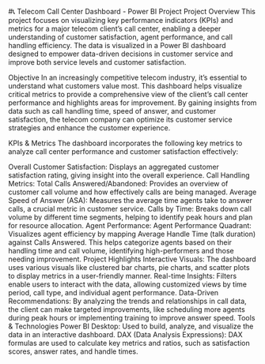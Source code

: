 #📞 Telecom Call Center Dashboard - Power BI Project
Project Overview
This project focuses on visualizing key performance indicators (KPIs) and metrics for a major telecom client’s call center, enabling a deeper understanding of customer satisfaction, agent performance, and call handling efficiency. The data is visualized in a Power BI dashboard designed to empower data-driven decisions in customer service and improve both service levels and customer satisfaction.

Objective
In an increasingly competitive telecom industry, it’s essential to understand what customers value most. This dashboard helps visualize critical metrics to provide a comprehensive view of the client’s call center performance and highlights areas for improvement. By gaining insights from data such as call handling time, speed of answer, and customer satisfaction, the telecom company can optimize its customer service strategies and enhance the customer experience.

KPIs & Metrics
The dashboard incorporates the following key metrics to analyze call center performance and customer satisfaction effectively:

Overall Customer Satisfaction: Displays an aggregated customer satisfaction rating, giving insight into the overall experience.
Call Handling Metrics:
Total Calls Answered/Abandoned: Provides an overview of customer call volume and how effectively calls are being managed.
Average Speed of Answer (ASA): Measures the average time agents take to answer calls, a crucial metric in customer service.
Calls by Time: Breaks down call volume by different time segments, helping to identify peak hours and plan for resource allocation.
Agent Performance:
Agent Performance Quadrant: Visualizes agent efficiency by mapping Average Handle Time (talk duration) against Calls Answered. This helps categorize agents based on their handling time and call volume, identifying high-performers and those needing improvement.
Project Highlights
Interactive Visuals: The dashboard uses various visuals like clustered bar charts, pie charts, and scatter plots to display metrics in a user-friendly manner.
Real-time Insights: Filters enable users to interact with the data, allowing customized views by time period, call type, and individual agent performance.
Data-Driven Recommendations: By analyzing the trends and relationships in call data, the client can make targeted improvements, like scheduling more agents during peak hours or implementing training to improve answer speed.
Tools & Technologies
Power BI Desktop: Used to build, analyze, and visualize the data in an interactive dashboard.
DAX (Data Analysis Expressions): DAX formulas are used to calculate key metrics and ratios, such as satisfaction scores, answer rates, and handle times.
